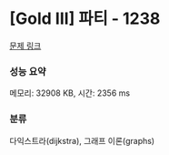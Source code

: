 # [Gold III] 파티 - 1238 

[문제 링크](https://www.acmicpc.net/problem/1238) 

### 성능 요약

메모리: 32908 KB, 시간: 2356 ms

### 분류

다익스트라(dijkstra), 그래프 이론(graphs)

